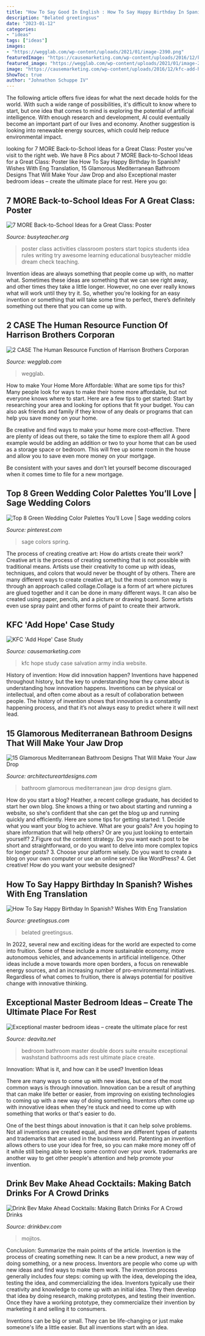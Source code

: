 ```yaml
---
title: "How To Say Good In English : How To Say Happy Birthday In Spanish? Wishes With Eng Translation"
description: "Belated greetingsus"
date: "2023-01-12"
categories:
- "ideas"
tags: ["ideas"]
images:
- "https://wegglab.com/wp-content/uploads/2021/01/image-2390.png"
featuredImage: "https://causemarketing.com/wp-content/uploads/2016/12/kfc-add-hope-salvation-army.png"
featured_image: "https://wegglab.com/wp-content/uploads/2021/01/image-2390.png"
image: "https://causemarketing.com/wp-content/uploads/2016/12/kfc-add-hope-salvation-army.png"
ShowToc: true
author: "Johnathon Schuppe IV"
---
```



The following article offers five ideas for what the next decade holds for the world. With such a wide range of possibilities, it's difficult to know where to start, but one idea that comes to mind is exploring the potential of artificial intelligence. With enough research and development, AI could eventually become an important part of our lives and economy. Another suggestion is looking into renewable energy sources, which could help reduce environmental impact.

	

		
looking for 7 MORE Back-to-School Ideas for a Great Class: Poster you've visit to the right web. We have 8 Pics about 7 MORE Back-to-School Ideas for a Great Class: Poster like How To Say Happy Birthday In Spanish? Wishes With Eng Translation, 15 Glamorous Mediterranean Bathroom Designs That Will Make Your Jaw Drop and also Exceptional master bedroom ideas – create the ultimate place for rest. Here you go:
		
    
## 7 MORE Back-to-School Ideas For A Great Class: Poster

<img loading=lazy src="http://busyteacher.org/uploads/posts/2012-07/1342729867_7-more-back2school-poster-web.jpg" onerror="this.onerror=null;this.src='https://tse4.mm.bing.net/th?id=OIP.uw90uDGip7M2SaTFEyrDuQHaKe&amp;pid=15.1';" alt="7 MORE Back-to-School Ideas for a Great Class: Poster">

_Source: busyteacher.org_

>poster class activities classroom posters start topics students idea rules writing try awesome learning educational busyteacher middle dream check teaching. 

	

Invention ideas are always something that people come up with, no matter what. Sometimes these ideas are something that we can see right away, and other times they take a little longer. However, no one ever really knows what will work until they try it. So, whether you’re looking for an easy invention or something that will take some time to perfect, there’s definitely something out there that you can come up with.

    
## 2 CASE The Human Resource Function Of Harrison Brothers Corporan

<img loading=lazy src="https://wegglab.com/wp-content/uploads/2021/01/image-2390.png" onerror="this.onerror=null;this.src='https://tse2.mm.bing.net/th?id=OIP.wTn98g3HrkhUs-lfsVN-OQAAAA&amp;pid=15.1';" alt="2 CASE The Human Resource Function of Harrison Brothers Corporan">

_Source: wegglab.com_

>wegglab. 

	

How to make Your Home More Affordable: What are some tips for this?
Many people look for ways to make their home more affordable, but not everyone knows where to start. Here are a few tips to get started:
Start by researching your area and looking for options that fit your budget. You can also ask friends and family if they know of any deals or programs that can help you save money on your home.

Be creative and find ways to make your home more cost-effective. There are plenty of ideas out there, so take the time to explore them all! A good example would be adding an addition or two to your home that can be used as a storage space or bedroom. This will free up some room in the house and allow you to save even more money on your mortgage.

Be consistent with your saves and don’t let yourself become discouraged when it comes time to file for a new mortgage.

    
## Top 8 Green Wedding Color Palettes You’ll Love | Sage Wedding Colors

<img loading=lazy src="https://i.pinimg.com/736x/a1/5e/e5/a15ee51d19aaa1e0454e3c8634b0ff38.jpg" onerror="this.onerror=null;this.src='https://tse1.mm.bing.net/th?id=OIP.7npMLOLXNv_ikczHbdupHAHaO0&amp;pid=15.1';" alt="Top 8 Green Wedding Color Palettes You’ll Love | Sage wedding colors">

_Source: pinterest.com_

>sage colors spring. 

	

The process of creating creative art: How do artists create their work?
Creative art is the process of creating something that is not possible with traditional means. Artists use their creativity to come up with ideas, techniques, and colors that would never be thought of by others. There are many different ways to create creative art, but the most common way is through an approach called collage.Collage is a form of art where pictures are glued together and it can be done in many different ways. It can also be created using paper, pencils, and a picture or drawing board. Some artists even use spray paint and other forms of paint to create their artwork.

    
## KFC &#039;Add Hope&#039; Case Study

<img loading=lazy src="https://causemarketing.com/wp-content/uploads/2016/12/kfc-add-hope-salvation-army.png" onerror="this.onerror=null;this.src='https://tse3.mm.bing.net/th?id=OIP.ZXDbfbQfkwR8ve-tv7cwNwHaEt&amp;pid=15.1';" alt="KFC &#039;Add Hope&#039; Case Study">

_Source: causemarketing.com_

>kfc hope study case salvation army india website. 

	

History of invention: How did innovation happen?
Inventions have happened throughout history, but the key to understanding how they came about is understanding how innovation happens. Inventions can be physical or intellectual, and often come about as a result of collaboration between people. The history of invention shows that innovation is a constantly happening process, and that it’s not always easy to predict where it will next lead.

    
## 15 Glamorous Mediterranean Bathroom Designs That Will Make Your Jaw Drop

<img loading=lazy src="https://www.architectureartdesigns.com/wp-content/uploads/2014/12/15-Glamorous-Mediterranean-Bathroom-Designs-That-Will-Make-Your-Jaw-Drop-14-630x496.jpg" onerror="this.onerror=null;this.src='https://tse2.mm.bing.net/th?id=OIP.paTtUTDYnLny6V3n5sQTTwHaF1&amp;pid=15.1';" alt="15 Glamorous Mediterranean Bathroom Designs That Will Make Your Jaw Drop">

_Source: architectureartdesigns.com_

>bathroom glamorous mediterranean jaw drop designs glam. 

	

How do you start a blog?
Heather, a recent college graduate, has decided to start her own blog. She knows a thing or two about starting and running a website, so she's confident that she can get the blog up and running quickly and efficiently. Here are some tips for getting started: 1. Decide what you want your blog to achieve. What are your goals? Are you hoping to share information that will help others? Or are you just looking to entertain yourself? 2.Figure out the content strategy. Do you want each post to be short and straightforward, or do you want to delve into more complex topics for longer posts? 3. Choose your platform wisely. Do you want to create a blog on your own computer or use an online service like WordPress? 4. Get creative! How do you want your website designed?

    
## How To Say Happy Birthday In Spanish? Wishes With Eng Translation

<img loading=lazy src="https://greetingsus.com/wp-content/uploads/2020/05/Happy-Birthday-In-Spanish-3.jpg" onerror="this.onerror=null;this.src='https://tse4.mm.bing.net/th?id=OIP.rxkMAr_IY46dd69Q75YAdgHaGo&amp;pid=15.1';" alt="How To Say Happy Birthday In Spanish? Wishes With Eng Translation">

_Source: greetingsus.com_

>belated greetingsus. 

	

In 2022, several new and exciting ideas for the world are expected to come into fruition. Some of these include a more sustainable economy, more autonomous vehicles, and advancements in artificial intelligence. Other ideas include a move towards more open borders, a focus on renewable energy sources, and an increasing number of pro-environmental initiatives. Regardless of what comes to fruition, there is always potential for positive change with innovative thinking.

    
## Exceptional Master Bedroom Ideas – Create The Ultimate Place For Rest

<img loading=lazy src="https://deavita.net/wp-content/uploads/2018/05/en-suite-master-bathroom-and-bedroom-design.jpg" onerror="this.onerror=null;this.src='https://tse4.mm.bing.net/th?id=OIP.s4_JAbetlA9xJ0_xO69jHQHaLH&amp;pid=15.1';" alt="Exceptional master bedroom ideas – create the ultimate place for rest">

_Source: deavita.net_

>bedroom bathroom master double doors suite ensuite exceptional washstand bathrooms ads rest ultimate place create. 

	

Innovation: What is it, and how can it be used?
Invention Ideas

There are many ways to come up with new ideas, but one of the most common ways is through innovation. Innovation can be a result of anything that can make life better or easier, from improving on existing technologies to coming up with a new way of doing something. Inventors often come up with innovative ideas when they're stuck and need to come up with something that works or that's easier to do.

One of the best things about innovation is that it can help solve problems. Not all inventions are created equal, and there are different types of patents and trademarks that are used in the business world. Patenting an invention allows others to use your idea for free, so you can make more money off of it while still being able to keep some control over your work. trademarks are another way to get other people's attention and help promote your invention.

    
## Drink Bev Make Ahead Cocktails: Making Batch Drinks For A Crowd Drinks

<img loading=lazy src="https://cdn.shopify.com/s/files/1/3001/0772/files/e51a245f-2670-4367-8e38-85d290458db6_480x480.jpg?v=1605901740" onerror="this.onerror=null;this.src='https://tse2.mm.bing.net/th?id=OIP.kLWyl13MDpSzJWSNIjAE-AAAAA&amp;pid=15.1';" alt="Drink Bev Make Ahead Cocktails: Making Batch Drinks For A Crowd Drinks">

_Source: drinkbev.com_

>mojitos. 

	

Conclusion: Summarize the main points of the article.
Invention is the process of creating something new. It can be a new product, a new way of doing something, or a new process. Inventors are people who come up with new ideas and find ways to make them work.
The invention process generally includes four steps: coming up with the idea, developing the idea, testing the idea, and commercializing the idea. Inventors typically use their creativity and knowledge to come up with an initial idea. They then develop that idea by doing research, making prototypes, and testing their invention. Once they have a working prototype, they commercialize their invention by marketing it and selling it to consumers.

Inventions can be big or small. They can be life-changing or just make someone's life a little easier. But all inventions start with an idea.

